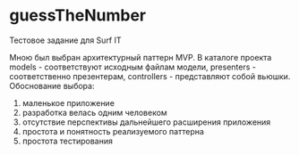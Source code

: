 # guessTheNumber
Тестовое задание для Surf IT

Мною был выбран архитектурный паттерн MVP. 
В каталоге проекта models - соответствуют исходным файлам модели, presenters - соответственно презентерам, controllers - представляют собой вьюшки.
Обоснование выбора:
1. маленькое приложение
2. разработка велась одним человеком
3. отсутствие перспективы дальнейшего расширения приложения
4. простота и понятность реализуемого паттерна
5. простота тестирования 
